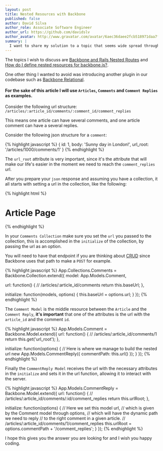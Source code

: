```yaml
---
layout: post
title: Nested Resources with Backbone
published: false
author: David Silva
author_role: Associate Software Engineer
author_url: https://github.com/davidslv
author_avatar: http://www.gravatar.com/avatar/6aec36daee2fcb518971daa7f2e0f544.png
summary: |
  I want to share my solution to a topic that seems wide spread throughout the Internet without using any third party plugin to achieve it on Backbone, and for that I will use a 3 level nested resource as an example, giving you the necessary insight to make you fearless in this subject.
---
```



The topics I wish to discuss are [Backbone and Rails Nested Routes](http://stackoverflow.com/questions/8332249/backbone-and-rails-nested-routes) and [How do I define nested resources for backbone.js?](http://stackoverflow.com/questions/6838241/how-do-i-define-nested-resources-for-backbone-js).

One other thing I wanted to avoid was introducing another plugin in our codebase such as [Backbone Relational](http://backbonerelational.org/).

#### For the sake of this article I will use `Articles`, `Comments` and `Comment Replies` as examples.

Consider the following url structure: `/articles/:article_id/comments/:comment_id/comment_replies`

This means one article can have several comments, and one article comment can have a several replies.

Consider the following json structure for a `comment`:

{% highlight javascript %}
{
  id: 1,
  body: 'Sunny day in London!',
  url_root: '/articles/1000/comments/1'
}
{% endhighlight %}

The `url_root` attribute is very important, since it's the attribute that will make our life's easier in the moment we need to reach the `comment_replies` url.

After you prepare your `json` response and assuming you have a collection, it all starts with setting a url in the collection, like the following:

{% highlight html %}
<h1>Article Page</h1>

<script type="text/javascript">
  // The url param is the one responsible to make
  // all the rest work, this is where everything begins
  var comments = new App.Collections.Comments({ url: '#{ article_comments_path(@article) }'});
</script>
{% endhighlight %}

In your `Comments Collection` make sure you set the `url` you passed to the collection,
this is accomplished in the `initialize` of the collection, by passing the url as an option.

You will need to have that endpoint if you are thinking about [CRUD](http://en.wikipedia.org/wiki/Create,_read,_update_and_delete) since Backbone uses that path to make a `POST` for example.


{% highlight javascript %}
App.Collections.Comments = Backbone.Collection.extend({
  model: App.Models.Comment,

  url: function() {
    // /articles/:article_id/comments
    return this.baseUrl;
  },

  initialize: function(models, options) {
    this.baseUrl = options.url;
  }
});
{% endhighlight %}


The `Comment Model` is the middle resource between the `Article` and the `Comment Reply`, **it's important** that one of the attributes is the url with the `article_id` and the comment `id`.


{% highlight javascript %}
App.Models.Comment = Backbone.Model.extend({
  url: function() {
    // /articles/:article_id/comments/1
    return this.get('url_root');
  },

  initialize: function(options) {
    // Here is where we manage to build the nested url
    new App.Models.CommentReply({
      commentPath: this.url()
    });
  }
});
{% endhighlight %}


Finally the `CommentReply Model` receives the url with the necessary attributes in the `initialize` and sets it in the url function, allowing it to interact with the server.


{% highlight javascript %}
App.Models.CommentReply = Backbone.Model.extend({
  url: function() {
    // /articles/:article_id/comments/:id/comment_replies
    return this.urlRoot;
  },

  initialize: function(options) {
    // Here we set this model url,
    // which is given by the Comment model through options,
    // which will have the dynamic path we need to reply
    // to the right comment in a given article.
    // /articles/:article_id/comments/1/comment_replies
    this.urlRoot = options.commentPath + '/comment_replies';
  }
});
{% endhighlight %}


I hope this gives you the answer you are looking for and I wish you happy coding.
